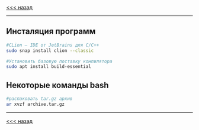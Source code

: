 [<<< назад](../../README.md)
***
## Инсталяция программ


```bash
#CLion — IDE от JetBrains для С/С++
sudo snap install clion --classic

#Установить базовую поставку компилятора
sudo apt install build-essential
```

## Некоторые команды bash
```bash
#распаковать tar.gz архив
ar xvzf archive.tar.gz
```
---
[<<< назад](../../README.md)

